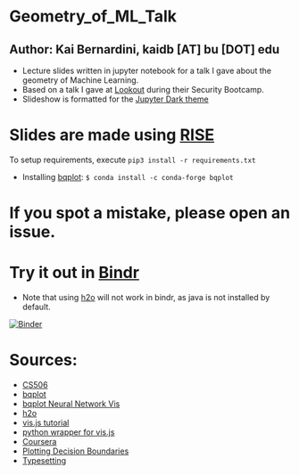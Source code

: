 # Geometry_of_ML_Talk
## Author: Kai Bernardini, kaidb [AT] bu [DOT] edu
- Lecture slides written in jupyter notebook for a talk I gave about the geometry of Machine Learning.
- Based on a talk I gave at  [Lookout](https://www.lookout.com/) during their Security Bootcamp.
- Slideshow is formatted for the [Jupyter Dark theme](https://github.com/dunovank/jupyter-themes)


# Slides are made using [RISE](https://github.com/damianavila/RISE)


 To setup requirements, execute
 ```pip3 install -r requirements.txt```

- Installing [bqplot](https://github.com/bloomberg/bqplot):  `$ conda install -c conda-forge bqplot`

# If you spot a mistake, please open an issue.


# Try it out in [Bindr](https://mybinder.org/)
- Note that using [h2o](https://www.h2o.ai/) will not work in bindr, as java is not installed by default.

[![Binder](https://mybinder.org/badge.svg)](https://mybinder.org/v2/gh/kaidb/Geometry_of_ML_Talk.git/master)


# Sources:
- [CS506](https://github.com/mcrovella/CS506-Computational-Tools-for-Data-Science)
- [bqplot](https://github.com/bloomberg/bqplot/tree/master/examples)
- [bqplot Neural Network Vis](https://github.com/bloomberg/bqplot/blob/master/examples/Applications/Neural%20Network.ipynb)
- [h2o](http://docs.h2o.ai/h2o/latest-stable/h2o-docs/data-science/glm.html)
- [vis.js tutorial](https://www.codementor.io/isaib.cicourel/visjs-visualization-in-jupyter-notebook-phgb3fjv0)
- [python wrapper for vis.js](http://nbviewer.jupyter.org/github/brm/plot3d/blob/master/plot3d.ipynb)
- [Coursera](https://www.coursera.org)
- [Plotting Decision Boundaries](http://scikit-learn.org/stable/auto_examples/ensemble/plot_voting_decision_regions.html)
- [Typesetting ](https://tex.stackexchange.com/questions/183090/replicate-the-singular-value-decomposition-figure-in-latex)
